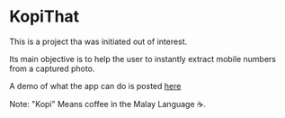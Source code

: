 # KopiThat

This is a project tha was initiated out of interest.

Its main objective is to help the user to instantly extract mobile numbers from a captured photo. 

A demo of what the app can do is posted <a href='https://www.linkedin.com/posts/khaledyahya97_react-softwareengineering-computervision-activity-6934795864242585600-sFN3?utm_source=linkedin_share&utm_medium=member_desktop_web'>here</a>

Note: "Kopi" Means coffee in the Malay Language ☕. 
